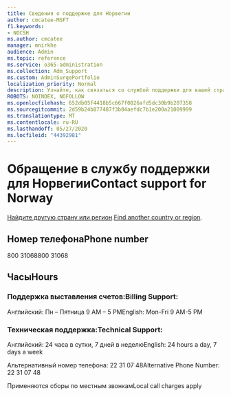 ```yaml
---
title: Сведения о поддержке для Норвегии
author: cmcatee-MSFT
f1.keywords:
- NOCSH
ms.author: cmcatee
manager: mnirkhe
audience: Admin
ms.topic: reference
ms.service: o365-administration
ms.collection: Adm_Support
ms.custom: AdminSurgePortfolio
localization_priority: Normal
description: Узнайте, как связаться со службой поддержки для вашей страны или региона.
ROBOTS: NOINDEX, NOFOLLOW
ms.openlocfilehash: 652db05f4418b5c667f0026afd5dc30b9b207358
ms.sourcegitcommit: 2d59b24b877487f3b84aefdc7b1e200a21009999
ms.translationtype: MT
ms.contentlocale: ru-RU
ms.lasthandoff: 05/27/2020
ms.locfileid: "44392981"
---
```

# <a name="contact-support-for-norway"></a><span data-ttu-id="3d9a3-103">Обращение в службу поддержки для Норвегии</span><span class="sxs-lookup"><span data-stu-id="3d9a3-103">Contact support for Norway</span></span>

<span data-ttu-id="3d9a3-104">[Найдите другую страну или регион](../contact-support-for-business-products.md).</span><span class="sxs-lookup"><span data-stu-id="3d9a3-104">[Find another country or region](../contact-support-for-business-products.md).</span></span>

## <a name="phone-number"></a><span data-ttu-id="3d9a3-105">Номер телефона</span><span class="sxs-lookup"><span data-stu-id="3d9a3-105">Phone number</span></span>
<span data-ttu-id="3d9a3-106">800 31068</span><span class="sxs-lookup"><span data-stu-id="3d9a3-106">800 31068</span></span>

## <a name="hours"></a><span data-ttu-id="3d9a3-107">Часы</span><span class="sxs-lookup"><span data-stu-id="3d9a3-107">Hours</span></span>
### <a name="billing-support"></a><span data-ttu-id="3d9a3-108">Поддержка выставления счетов:</span><span class="sxs-lookup"><span data-stu-id="3d9a3-108">Billing Support:</span></span>

<span data-ttu-id="3d9a3-109">Английский: Пн – Пятница 9 AM – 5 PM</span><span class="sxs-lookup"><span data-stu-id="3d9a3-109">English: Mon-Fri 9 AM-5 PM</span></span>

### <a name="technical-support"></a><span data-ttu-id="3d9a3-110">Техническая поддержка:</span><span class="sxs-lookup"><span data-stu-id="3d9a3-110">Technical Support:</span></span>

<span data-ttu-id="3d9a3-111">Английский: 24 часа в сутки, 7 дней в неделю</span><span class="sxs-lookup"><span data-stu-id="3d9a3-111">English: 24 hours a day, 7 days a week</span></span>

<span data-ttu-id="3d9a3-112">Альтернативный номер телефона: 22 31 07 48</span><span class="sxs-lookup"><span data-stu-id="3d9a3-112">Alternative Phone Number: 22 31 07 48</span></span>

<span data-ttu-id="3d9a3-113">Применяются сборы по местным звонкам</span><span class="sxs-lookup"><span data-stu-id="3d9a3-113">Local call charges apply</span></span>
